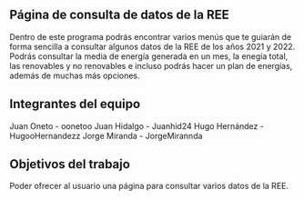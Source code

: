 ## Página de consulta de datos de la REE

Dentro de este programa podrás encontrar varios menús que te guiarán de forma sencilla a consultar algunos datos de la REE de los años 2021 y 2022.
Podrás consultar la media de energía generada en un mes, la enegía total, las renovables y no renovables e incluso podrás hacer un plan de energías,
además de muchas más opciones.

## Integrantes del equipo

Juan Oneto - oonetoo
Juan Hidalgo - Juanhid24
Hugo Hernández - HugooHernandezz
Jorge Miranda - JorgeMirannda

## Objetivos del trabajo

Poder ofrecer al usuario una página para consultar varios datos de la REE.
